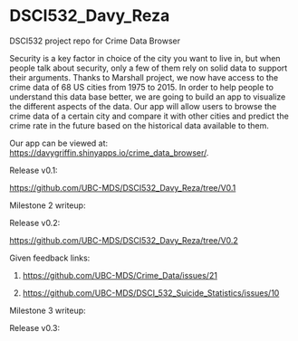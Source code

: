 # DSCI532_Davy_Reza
DSCI532 project repo for Crime Data Browser

Security is a key factor in choice of the city you want to live in, but when people talk about security, only a few of them rely on solid data to support their arguments. Thanks to Marshall project, we now have access to the crime data of 68 US cities from 1975 to 2015. In order to help people to understand this data base better, we are going to build an app to visualize the different aspects of the data. Our app will allow users to browse the crime data of a certain city and compare it with other cities and predict the crime rate in the future based on the historical data available to them.

Our app can be viewed at: https://davygriffin.shinyapps.io/crime_data_browser/.

Release v0.1:

https://github.com/UBC-MDS/DSCI532_Davy_Reza/tree/V0.1


Milestone 2 writeup:


Release v0.2:

https://github.com/UBC-MDS/DSCI532_Davy_Reza/tree/V0.2

Given feedback links:

1. https://github.com/UBC-MDS/Crime_Data/issues/21

2. https://github.com/UBC-MDS/DSCI_532_Suicide_Statistics/issues/10

Milestone 3 writeup:



Release v0.3:
